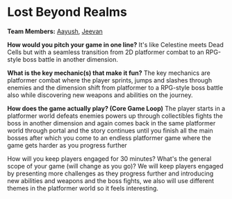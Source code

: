 # Lost Beyond Realms

**Team Members:** [Aayush](https://github.com/aayush-ojha), [Jeevan](https://github.com/jeevankoirala)

**How would you pitch your game in one line?**
It's like Celestine meets Dead Cells but with a seamless transition from 2D platformer combat to an RPG-style boss battle in another dimension.

**What is the key mechanic(s) that make it fun?**
The key mechanics are platformer combat where the player sprints, jumps and slashes through enemies and the dimension shift from platformer to a RPG-style boss battle also while discovering new weapons and abilities on the journey.

**How does the game actually play? (Core Game Loop)**
The player starts in a platformer world defeats enemies powers up through collectibles fights the boss in another dimension and again comes back in the same platformer world through portal and the story continues until you finish all the main bosses after which you come to an endless platformer game where the game gets harder as you progress further 

How will you keep players engaged for 30 minutes? What's the general scope of your game (will change as you go)?
We will keep players engaged by presenting more challenges as they progress further and introducing new abilities and weapons and the boss fights, we also will use different themes in the platformer world so it feels interesting.

